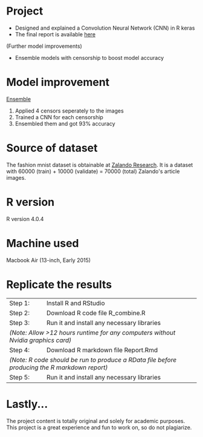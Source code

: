 # Project

- Designed and explained a Convolution Neural Network (CNN) in R keras
- The final report is available <a href="https://github.com/kh-w/mnist_fashion_m01/blob/main/report.pdf">here</a>

(Further model improvements)
- Ensemble models with censorship to boost model accuracy

# Model improvement
<a href="https://github.com/kh-w/mnist_fashion_m01/blob/main/fashion_mnist_ensemble_benchmark.R">Ensemble</a>
1) Applied 4 censors seperately to the images
2) Trained a CNN for each censorship
3) Ensembled them and got 93% accuracy

# Source of dataset
The fashion mnist dataset is obtainable at <a href="https://www.kaggle.com/zalando-research/fashionmnist">Zalando Research</a>. It is a dataset with 60000 (train) + 10000 (validate) = 70000 (total) Zalando's article images. 

# R version
R version 4.0.4

# Machine used
Macbook Air (13-inch, Early 2015)

# Replicate the results
<table>
  <tr>
    <td>Step 1:</td>
    <td>Install R and RStudio</td>
  </tr>
  <tr>
    <td>Step 2:</td>
    <td>Download R code file R_combine.R</td>
  </tr>
  <tr>
    <td>Step 3:</td>
    <td>Run it and install any necessary libraries</td>
  </tr>
  <tr>
    <td colspan="2"><i>(Note: Allow >12 hours runtime for any computers without Nvidia graphics card)</i></td>
  </tr>
  <tr>
    <td>Step 4:</td>
    <td>Download R markdown file Report.Rmd</td>
  </tr>
  <tr>
    <td colspan="2"><i>(Note: R code should be run to produce a RData file before producing the R markdown report)</td>
  </tr>
  <tr>
    <td>Step 5:</td>
    <td>Run it and install any necessary libraries</td>
  </tr>
</table>

# Lastly...
The project content is totally original and solely for academic purposes.<br>
This project is a great experience and fun to work on, so do not plagiarize.
